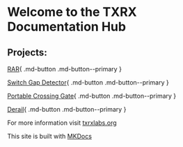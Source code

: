# Welcome to the TXRX Documentation Hub


## Projects:

[RAR](rar/rar_toc.md){ .md-button .md-button--primary }

[Switch Gap Detector](switchgap/switchgap_toc.md){ .md-button .md-button--primary }

[Portable Crossing Gate](crossing/crossing_toc.md){ .md-button .md-button--primary }

[Derail](derail/derail_toc.md){ .md-button .md-button--primary }


For more information visit [txrxlabs.org](https://www.txrxlabs.org)

This site is built with [MKDocs](http://mkdocs.org)
